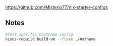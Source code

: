 
https://github.com/Misterio77/nix-starter-configs

## Notes

```bash
#Test specific hostname config
nixos-rebuild build-vm --flake ./#athame
```

